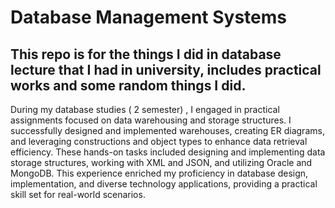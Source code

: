 # Database Management Systems
This repo is for the things I did in database lecture that I had in university, includes practical works and some random things I did.
------------------------------------------------------------------------------------------------------------------------------
During my database studies ( 2 semester) , I engaged in practical assignments focused on data warehousing and storage structures. I successfully designed and implemented warehouses, creating ER diagrams, and leveraging constructions and object types to enhance data retrieval efficiency. These hands-on tasks included designing and implementing data storage structures, working with XML and JSON, and utilizing Oracle and MongoDB. This experience enriched my proficiency in database design, implementation, and diverse technology applications, providing a practical skill set for real-world scenarios.
